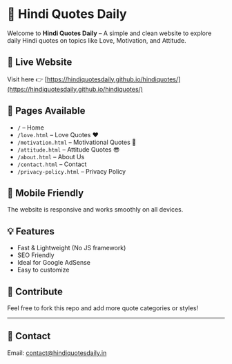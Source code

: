 # 🌟 Hindi Quotes Daily

Welcome to **Hindi Quotes Daily** – A simple and clean website to explore daily Hindi quotes on topics like Love, Motivation, and Attitude.

## 🔗 Live Website
Visit here 👉 [https://hindiquotesdaily.github.io/hindiquotes/](https://hindiquotesdaily.github.io/hindiquotes/)

## 📂 Pages Available
- `/` – Home
- `/love.html` – Love Quotes ❤️
- `/motivation.html` – Motivational Quotes 🚀
- `/attitude.html` – Attitude Quotes 😎
- `/about.html` – About Us
- `/contact.html` – Contact
- `/privacy-policy.html` – Privacy Policy

## 📱 Mobile Friendly
The website is responsive and works smoothly on all devices.

## 💡 Features
- Fast & Lightweight (No JS framework)
- SEO Friendly
- Ideal for Google AdSense
- Easy to customize

## 🤝 Contribute
Feel free to fork this repo and add more quote categories or styles!

---

## 📧 Contact
Email: contact@hindiquotesdaily.in
